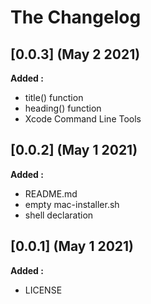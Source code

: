 # The Changelog

## [0.0.3] (May 2 2021)

**Added :**

- title() function
- heading() function
- Xcode Command Line Tools


## [0.0.2] (May 1 2021)

**Added :**

- README.md
- empty mac-installer.sh
- shell declaration


## [0.0.1] (May 1 2021)

**Added :**

- LICENSE

